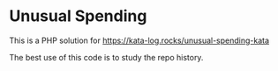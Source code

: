 # Unusual Spending

This is a PHP solution for https://kata-log.rocks/unusual-spending-kata

The best use of this code is to study the repo history.